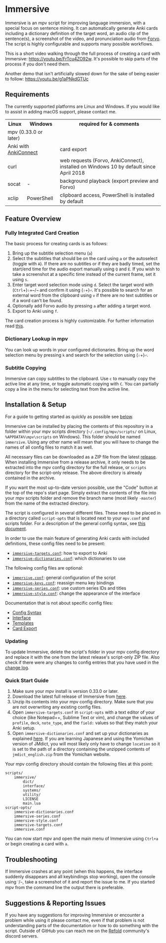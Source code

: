 # Immersive

Immersive is an mpv script for improving language immersion, with a special
focus on sentence mining. It can automatically generate Anki cards including a
dictionary definition of the target word, an audio clip of the sentence(s), a
screenshot of the video, and pronunciation audio from
[Forvo](https://forvo.com/). The script is highly configurable and supports
many possible workflows.

This is a short video walking through the full process of creating a card with
Immersive: https://youtu.be/FrTcu4ZO92w. It's possible to skip parts of the
process if you don't need them.

Another demo that isn't artificially slowed down for the sake of being easier
to follow: https://youtu.be/g1aPNkdGTUc


## Requirements

The currently supported platforms are Linux and Windows. If you would like to
assist in adding macOS support, please contact me.

<table>
	<tr>
		<th>Linux</th>
		<th>Windows</th>
		<th>required for & comments</th>
	</tr>
	<tr>
		<td colspan="2">mpv (0.33.0 or later)</td>
		<td></td>
	</tr>
	<tr>
		<td colspan="2">
			Anki with <a href="https://ankiweb.net/shared/info/2055492159">AnkiConnect</a>
		</td>
		<td>card export</td>
	</tr>
	<tr>
		<td colspan="2">curl</td>
		<td>web requests (Forvo, AnkiConnect), installed on Windows 10 by default since April 2018</td>
	</tr>
	<tr>
		<td>socat</td>
		<td>-</td>
		<td>background playback (export preview and Forvo)</td>
	</tr>
	<tr>
		<td>xclip</td>
		<td>PowerShell</td>
		<td>clipboard access, PowerShell is installed by default</td>
	</tr>
</table>


## Feature Overview

### Fully Integrated Card Creation

The basic process for creating cards is as follows:

1. Bring up the subtitle selection menu (`a`)
2. Select the subtitles that should be on the card using `a` or the autoselect
(toggle with `A`). If there are no subtitles or if they are badly timed, set
the start/end time for the audio export manually using `Q` and `E`. If you
wish to take a screenshot at a specific time instead of the current frame, set
it using `s`.
3. Enter target word selection mode using `d`. Select the target word with
(`Ctrl`+)`⇧`+`←`/`→` and confirm it using (`⇧`+)`⏎`. It's possible to search
for an external word from the clipboard using `v` if there are no text
subtitles or if a word can't be found.
4. Optionally add Forvo audio by pressing `a` after adding a target word.
5. Export to Anki using `f`.

The card creation process is highly customizable. For further information read
[this](/doc/card-export.md).

### Dictionary Lookup in mpv

You can look up words in your configured dictionaries. Bring up the word
selection menu by pressing `k` and search for the selection using (`⇧`+)`⏎`.

### Subtitle Copying

Immersive can copy subtitles to the clipboard. Use `c` to manually copy the
active line at any time, or toggle automatic copying with `C`. You can
partially copy a line in the menu for selecting text from the active line.


## Installation & Setup

For a guide to getting started as quickly as possible see [below](#quick-start-guide).

Immersive can be installed by placing the contents of this repository in a
folder within your mpv scripts directory (`~/.config/mpv/scripts/` on Linux,
`%APPDATA%\mpv\scripts` on Windows). This folder should be named `immersive`.
Using any other name will mean that you will have to change the names of all
config files to match it as well.

All necessary files can be downloaded as a ZIP file from the latest
[release](https://github.com/Ben-Kerman/immersive/releases). When installing
Immersive from a release archive, it only needs to be extracted into the mpv
config directory for the full release, or `scripts` directory for the
script-only release. The above directory is already contained in the archive.

If you want the most up-to-date version possible, use the "Code" button at the
top of the repo's start page. Simply extract the contents of the file into
your mpv scripts folder and remove the branch name (most likely `-master`)
from the name of the extracted directory.

The script is configured in several different files. These need to be placed
in a directory called `script-opts` that is located next to your `mpv.conf`
and scripts folder. For a description of the general config syntax, see [this
document](/doc/config.md).

In order to use the main feature of generating Anki cards with included
definitions, these config files need to be present:
- [`immersive-targets.conf`](/doc/targets.md): how to export to Anki
- [`immersive-dictionaries.conf`](/doc/dictionaries.md): which dictionaries to use

The following config files are optional:
- [`immersive.conf`](/doc/script-config.md): general configuration of the script
- [`immersive-keys.conf`](/doc/keys.md): reassign menu key bindings
- [`immersive-series.conf`](/doc/series.md): use custom series IDs and titles
- [`immersive-style.conf`](/doc/style.md): change the appearance of the interface

Documentation that is not about specific config files:
- [Config Syntax](/doc/config.md)
- [Interface](/doc/interface.md)
- [Templates](/doc/templates.md)
- [Card Export](/doc/card-export.md)

### Updating

To update Immersive, delete the script's folder in your mpv config directory
and replace it with the one from the latest release's script-only ZIP file.
Also check if there were any changes to config entries that you have used in
the [change log](/CHANGELOG.md).

### Quick Start Guide

1. Make sure your mpv install is version 0.33.0 or later.
2. Download the latest full release of Immersive from
   [here](https://github.com/Ben-Kerman/immersive/releases).
3. Unzip its contents into your mpv config directory. Make sure that you are
   not overwriting any existing config files.
4. Open `immersive-targets.conf` in `script-opts` with a text editor of your
   choice (like Notepad++, Sublime Text or vim), and change the values of
   `profile`, `deck`, `note_type`, and the `field:` values so that they match
   your Anki setup.
5. Open `immersive-dictionaries.conf` and set up your dictionaries as
   explained [here](/doc/dictionaries.md). If you are learning Japanese and using
   the Yomichan version of JMdict, you will most likely only have to change
   `location` so it is set to the path of a directory containing the unzipped
   contents of `jmdict_english.zip` from the Yomichan website.

Your mpv config directory should contain the following files at this point:

```
scripts/
    immersive/
        dict/
        interface/
        systems/
        utility/
        LICENSE
        main.lua
script-opts/
    immersive-dictionaries.conf
    immersive-series.conf
    immersive-style.conf
    immersive-targets.conf
    immersive.conf
```

You can now start mpv and open the main menu of Immersive using `Ctrl+a` or
begin creating a card with `a`.


## Troubleshooting

If Immersive crashes at any point (when this happens, the interface suddenly
disappears and all keybindings stop working), open the console using `ˋ`/`~`,
take a screenshot of it and report the issue to me. If you started mpv from
the command line the output there is preferable.


## Suggestions & Reporting Issues

If you have any suggestions for improving Immersive or encounter a problem
while using it please contact me, even if that problem is not understanding
parts of the documentation or how to do something with the script. Outside of
GitHub you can reach me on the [Refold](https://refold.la/) community's
discord servers.
